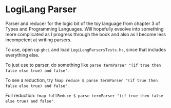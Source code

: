 LogiLang Parser
===============

Parser and reducer for the logic bit of the toy language from chapter 3 of Types and Programming Languages.
Will hopefully eveolve into something more complicated as I progress through the book and also as I become less incompetent at writing parsers.

To use, open up `ghci` and load `LogiLangParsersTests.hs`, since that includes everything else.

To just use to parser, do something like `parse termParser "(if true then false else true) and false"`.

To see a reduction, try `fmap reduce $ parse termParser "(if true then false else true) and false"`.

Full reduction: `fmap fullReduce $ parse termParser "(if true then false else true) and false"`.
